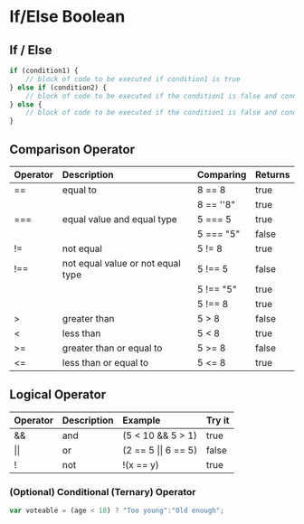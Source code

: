 # If/Else Boolean

## If / Else

```javascript
if (condition1) {
    // block of code to be executed if condition1 is true
} else if (condition2) {
    // block of code to be executed if the condition1 is false and condition2 is true
} else {
    // block of code to be executed if the condition1 is false and condition2 is false
}
```

## Comparison Operator



| Operator | Description | Comparing | Returns |
| :--- | :--- | :--- | :--- |
| == | equal to | 8 == 8 | true |
|  |  | 8 == ''8" | true |
| === | equal value and equal type | 5 === 5 | true |
|  |  | 5 === "5" | false |
| != | not equal | 5 != 8 | true |
| !== | not equal value or not equal type | 5 !== 5 | false |
|  |  | 5 !== "5" | true |
|  |  | 5 !== 8 | true |
| &gt; | greater than | 5 &gt; 8 | false |
| &lt; | less than | 5 &lt; 8 | true |
| &gt;= | greater than or equal to | 5 &gt;= 8 | false |
| &lt;= | less than or equal to | 5 &lt;= 8 | true |

## Logical Operator



| Operator | Description | Example | Try it |
| :--- | :--- | :--- | :--- |
| && | and | \(5 &lt; 10 && 5 &gt; 1\)  | true |
| \|\| | or | \(2 == 5 \|\| 6 == 5\)  | false |
| ! | not | !\(x == y\)  | true |

### \(Optional\) Conditional \(Ternary\) Operator

```javascript
var voteable = (age < 18) ? "Too young":"Old enough";
```



